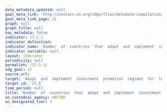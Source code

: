 ```yaml
---
date_metadata_updated: null
goal_meta_link: 'http://unstats.un.org/sdgs/files/metadata-compilation/Metadata-Goal-17.pdf'
goal_meta_link_page: 11
graph: null
graph_title: null
has_metadata: false
indicator: 17.5.1
indicator_definition: 
indicator_name: 'Number  of  countries  that  adopt  and  implement  investment  promotion  regimes  for  least  developed  countries'
indicator_variable: null
layout: indicator
periodicity: null
permalink: /17-5-1/
sdg_goal: 17
source_url: 
target: 'Adopt  and  implement  investment  promotion  regimes  for  least  developed  countries.'
target_id: '17.5'
time_period: null
title: 'Number  of  countries  that  adopt  and  implement  investment  promotion  regimes  for  least  developed  countries'
un_custodial_agency: UNCTAD
un_designated_tier: 3
---
```

